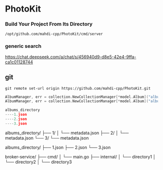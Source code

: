 # PhotoKit

### Build Your Project From Its Directory

```
/opt/github.com/mahdi-cpp/PhotoKit/cmd/server
```

### generic search

https://chat.deepseek.com/a/chat/s/456940d9-d8e5-42e4-9ffa-ca1c01128744

## git

```
git remote set-url origin https://github.com/mahdi-cpp/PhotoKit.git
```


```file.go
AlbumManager, err = collection.NewCollectionManager[*model.Album]("albums.json", false)
AlbumManager, err = collection.NewCollectionManager[*model.Album]("albums_directory", false)

albums_directory
----1.json
----2.json
----3.json
```

albums_directory/
├── 1/
│ └── metadata.json
├── 2/
│ └── metadata.json
└── 3/
└── metadata.json

albums_directory/
├── 1.json
├── 2.json
└── 3.json


broker-service/
├── cmd/
│ └── main.go
├── internal/
│ └── directory1
│ └── directory2
│ └── directory3